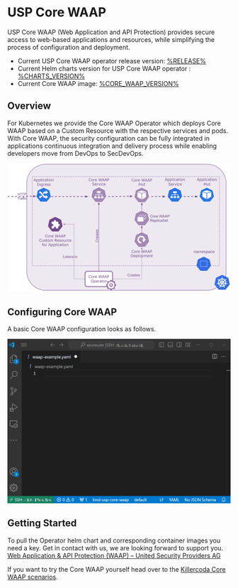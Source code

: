 # USP Core WAAP

USP Core WAAP (Web Application and API Protection) provides secure access to web-based applications and resources,
while simplifying the process of configuration and deployment.

* Current USP Core WAAP operator release version: [%RELEASE%](operator-CHANGELOG.md)
* Current Helm charts version for USP Core WAAP operator : [%CHARTS_VERSION%](helm-CHANGELOG.md)
* Current Core WAAP image: [%CORE_WAAP_VERSION%](waap-CHANGELOG.md)

## Overview

For Kubernetes we provide the Core WAAP Operator which deploys Core WAAP based on a Custom 
Resource with the respective services and pods. With Core WAAP, the security configuration can be fully integrated in applications continuous integration and delivery process 
while enabling developers move from DevOps to SecDevOps.

![Core WAAP Overview](assets/images/core-waap-illustration1.png)

## Configuring Core WAAP

A basic Core WAAP configuration looks as follows.

![Core WAAP configuration example](assets/images/core-waap-editor-demo.gif)

## Getting Started

To pull the Operator helm chart and corresponding container images you need a key. Get in contact with us, we are looking forward to support you.
[Web Application &#038; API Protection (WAAP) &#8211; United Security Providers AG](https://www.united-security-providers.ch/technology/application-security/web-application-api-protection-waap/#more)

If you want to try the Core WAAP yourself head over to the [Killercoda Core WAAP scenarios](https://killercoda.com/united-security-providers).
